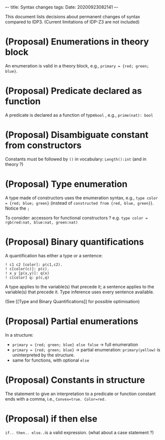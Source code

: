 –-
title: Syntax changes
tags: 
Date: 20200923082141
–-

This document lists decisions about permanent changes of syntax compared to IDP3.  (Current limitations of IDP-Z3 are not included)

# (Proposal) Enumerations in theory block
An enumeration is valid in a theory block, e.g., `primary = {red; green; blue}`.  

# (Proposal) Predicate declared as function
A predicate is declared as a function of type`bool` , e.g., `prime(nat): bool`

# (Proposal) Disambiguate constant from constructors
Constants must be followed by `()` in vocabulary: `Length():int`  (and in theory ?)

# (Proposal) Type enumeration
A type made of constructors uses the enumeration syntax, e.g., `type color = {red; blue; green}` (instead of `constructed from {red, blue, green}`). Notice the `;`

To consider: accessors for functional constructors ? e.g. `type color = rgb(red:nat, blue:nat, green:nat)`

# (Proposal) Binary quantifications
A quantification has either a type or a sentence:
~~~~
! c1 c2 [color]: p(c1,c2).
! c[color(c)]: p(c).
! x y [p(x,y)]: q(x)
! c[color] q: p(c,q)
~~~~
A type applies to the variable(s) that precede it; a sentence applies to the variable(s) that precede it. Type inference uses every sentence available.

(See [[Type and Binary Quantifications]] for possible optimisation)

# (Proposal) Partial enumerations
In a structure:
* `primary = {red; green; blue} else false` → full enumeration
* `primary = {red; green; blue}` → partial enumeration: `primary(yellow)` is uninterpreted by the structure.
* same for functions, with optional `else`

# (Proposal) Constants in structure
The statement to give an interpretation to a predicate or function constant ends with a comma, i.e., `Convex=true. Color=red.` 

# (Proposal) if then else
`if.. then.. else..`is a valid expression.
(what about a case statement ?)

